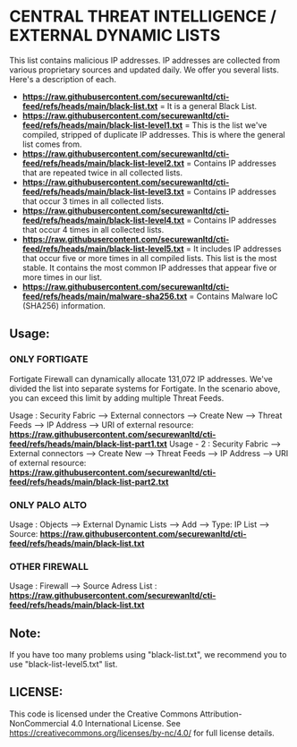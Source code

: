 # **CENTRAL THREAT INTELLIGENCE / EXTERNAL DYNAMIC LISTS**

This list contains malicious IP addresses. IP addresses are collected from various proprietary sources and updated daily. We offer you several lists. Here's a description of each.

* **https://raw.githubusercontent.com/securewanltd/cti-feed/refs/heads/main/black-list.txt** = It is a general Black List.
* **https://raw.githubusercontent.com/securewanltd/cti-feed/refs/heads/main/black-list-level1.txt** = This is the list we've compiled, stripped of duplicate IP addresses. This is where the general list comes from.
* **https://raw.githubusercontent.com/securewanltd/cti-feed/refs/heads/main/black-list-level2.txt** = Contains IP addresses that are repeated twice in all collected lists.
* **https://raw.githubusercontent.com/securewanltd/cti-feed/refs/heads/main/black-list-level3.txt** = Contains IP addresses that occur 3 times in all collected lists.
* **https://raw.githubusercontent.com/securewanltd/cti-feed/refs/heads/main/black-list-level4.txt** = Contains IP addresses that occur 4 times in all collected lists.
* **https://raw.githubusercontent.com/securewanltd/cti-feed/refs/heads/main/black-list-level5.txt** = It includes IP addresses that occur five or more times in all compiled lists. This list is the most stable. It contains the most common IP addresses that appear five or more times in our list.
* **https://raw.githubusercontent.com/securewanltd/cti-feed/refs/heads/main/malware-sha256.txt** = Contains Malware IoC (SHA256) information.

## **Usage:**

### ONLY FORTIGATE
Fortigate Firewall can dynamically allocate 131,072 IP addresses. We've divided the list into separate systems for Fortigate. In the scenario above, you can exceed this limit by adding multiple Threat Feeds.

Usage : Security Fabric --> External connectors --> Create New --> Threat Feeds --> IP Address --> URI of external resource: **https://raw.githubusercontent.com/securewanltd/cti-feed/refs/heads/main/black-list-part1.txt**
Usage - 2 : Security Fabric --> External connectors --> Create New --> Threat Feeds --> IP Address --> URI of external resource: **https://raw.githubusercontent.com/securewanltd/cti-feed/refs/heads/main/black-list-part2.txt**

### ONLY PALO ALTO
Usage : Objects --> External Dynamic Lists --> Add --> Type: IP List --> Source: **https://raw.githubusercontent.com/securewanltd/cti-feed/refs/heads/main/black-list.txt**

### OTHER FIREWALL
Usage : Firewall --> Source Adress List : **https://raw.githubusercontent.com/securewanltd/cti-feed/refs/heads/main/black-list.txt**


## **Note:**
If you have too many problems using "black-list.txt", we recommend you to use "black-list-level5.txt" list.

## **LICENSE:**
This code is licensed under the Creative Commons Attribution-NonCommercial 4.0 International License.
See https://creativecommons.org/licenses/by-nc/4.0/ for full license details.
